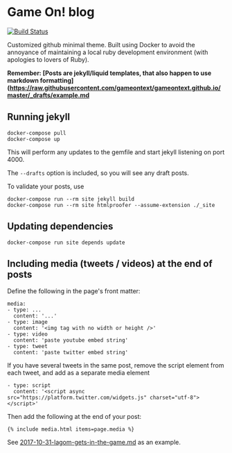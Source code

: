 # Game On! blog

[![Build Status](https://travis-ci.org/gameontext/gameontext.github.io.svg?branch=master)](https://travis-ci.org/gameontext/gameontext.github.io)

Customized github minimal theme. Built using Docker to avoid the annoyance of maintaining a local ruby development environment (with apologies to lovers of Ruby).

**Remember: [Posts are jekyll/liquid templates, that also happen to use markdown formatting](https://raw.githubusercontent.com/gameontext/gameontext.github.io/master/_drafts/example.md**

## Running jekyll

```
docker-compose pull
docker-compose up
```

This will perform any updates to the gemfile and start jekyll listening on port 4000.

The `--drafts` option is included, so you will see any draft posts.

To validate your posts, use  
```
docker-compose run --rm site jekyll build
docker-compose run --rm site htmlproofer --assume-extension ./_site
```

## Updating dependencies

```
docker-compose run site depends update
```

## Including media (tweets / videos) at the end of posts

Define the following in the page's front matter: 
```
media: 
- type: ...
  content: '...'
- type: image
  content: '<img tag with no width or height />'
- type: video
  content: 'paste youtube embed string'
- type: tweet
  content: 'paste twitter embed string'
```

If you have several tweets in the same post, remove the script element from each tweet, and add as a separate media element
```
- type: script
  content: '<script async src="https://platform.twitter.com/widgets.js" charset="utf-8"></script>'
```

Then add the following at the end of your post: 
```
{% include media.html items=page.media %}
```

See [2017-10-31-lagom-gets-in-the-game.md](https://github.com/gameontext/gameontext.github.io/blob/master/_posts/2017-10-31-lagom-gets-in-the-game.md) as an example.
